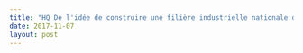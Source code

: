 ```yaml
---
title: "HQ De l'idée de construire une filière industrielle nationale de la mobilité"
date: 2017-11-07
layout: post
---
```


